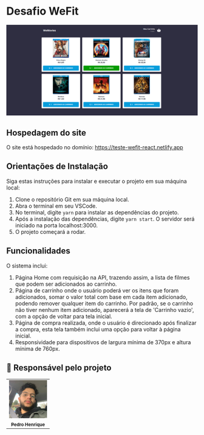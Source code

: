 # Desafio WeFit

![Imagem do Projeto](./src/assets/printscreen.png)

## Hospedagem do site

O site está hospedado no domínio: https://teste-wefit-react.netlify.app

## Orientações de Instalação

Siga estas instruções para instalar e executar o projeto em sua máquina local:

1. Clone o repositório Git em sua máquina local.
2. Abra o terminal em seu VSCode.
3. No terminal, digite `yarn` para instalar as dependências do projeto.
4. Após a instalação das dependências, digite `yarn start`. O servidor será iniciado na porta localhost:3000.
5. O projeto começará a rodar.

## Funcionalidades

O sistema inclui:

1. Página Home com requisição na API, trazendo assim, a lista de filmes que podem ser adicionados ao carrinho.
2. Página de carrinho onde o usuário poderá ver os itens que foram adicionados, somar o valor total com base em cada item adicionado, podendo remover qualquer item do carrinho. Por padrão, se o carrinho não tiver nenhum item adicionado, aparecerá a tela de 'Carrinho vazio', com a opção de voltar para tela inicial.
3. Página de compra realizada, onde o usuário é direcionado após finalizar a compra, esta tela também inclui uma opção para voltar à página inicial.
4. Responsividade para dispositivos de largura mínima de 370px e altura mínima de 760px.



## 🤝 Responsável pelo projeto



<table>
  <tr>
    <td align="center">
      <a href="#">
      <img src="./src/assets/profile-picture.png" width="100px;" alt="Foto do Pedro no GitHub"/><br>
        <sub>
          <b> Pedro Henrique</b>
        </sub>
      </a>
    </td>
  </tr>
</table>